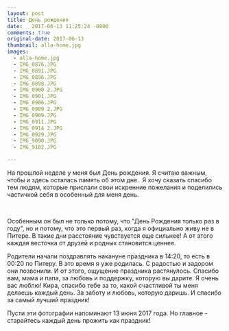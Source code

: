 ```yaml
---
layout: post
title: День рождения
date:   2017-06-13 11:25:24 -0800
comments: true
original-date: 2017-06-13
thumbnail: alla-home.jpg
images:
  - alla-home.jpg
  - IMG_0876.JPG
  - IMG_0891.JPG
  - IMG_0896.JPG
  - IMG_0898.JPG
  - IMG_0900 2.JPG
  - IMG_0901.JPG
  - IMG_0906.JPG
  - IMG_0909 2.JPG
  - IMG_0909.JPG
  - IMG_0911.JPG
  - IMG_0914 2.JPG
  - IMG_0929.JPG
  - IMG_9090.JPG
  - IMG_9102.JPG

---
```


На прошлой неделе у меня был День рождения. Я считаю важным, чтобы и здесь осталась память об этом дне. 
Я хочу сказать спасибо тем людям, которые прислали свои искренние пожелания и поделились частичкой себя в особенный для меня день.
<!--separate--> 

Особенным он был не только потому, что "День Рождения только раз в году", но и потому, что это первый раз, когда я официально живу не в Питере. В такие дни расстояние чувствуется еще сильнее! А от этого каждая весточка от друзей и родных становится ценнее.

Родители начали поздравлять накануне праздника в 14:20, то есть в 00:20 по Питеру. В это время я уже родилась. С радостью и задором они позвонили. И от этого, ощущение праздника растянулось. Спасибо вам, мама и папа, за любовь и поддержку, которую вы дарите. Я очень вас люблю!
Кира, спасибо тебе за то, какой счастливой ты меня делаешь каждый день. За заботу и любовь, которую даришь. И спасибо за самый лучший праздник!

Пусти эти фотографии напоминают 13 июня 2017 года. Но главное - старайтесь каждый день прожить как праздник! 